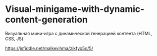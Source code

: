 # Visual-minigame-with-dynamic-content-generation
Визуальная мини-игра с динамической генерацией контента (HTML, CSS, JS)

https://jsfiddle.net/malkevihma/zjkfyx5o/5/
